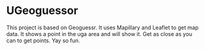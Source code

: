 # UGeoguessor
 
This project is based on Geoguessr.
It uses Mapillary and Leaflet to get map data.
It shows a point in the uga area and will show it. Get as close as you can to get points.
Yay so fun.
